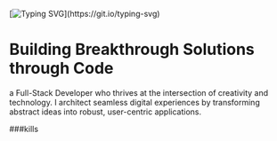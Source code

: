 [![Typing SVG](https://readme-typing-svg.demolab.com?font=Fira+Code&size=30&pause=1000&color=E67401&center=true&vCenter=true&width=450&lines=Hello+There;My+name+is+Johnsen.)](https://git.io/typing-svg)

# Building Breakthrough Solutions through Code
a Full-Stack Developer who thrives at the intersection of creativity and technology. I architect seamless digital experiences by transforming abstract ideas into robust, user-centric applications.

###kills


<!--
**johnsenultra/johnsenultra** is a ✨ _special_ ✨ repository because its `README.md` (this file) appears on your GitHub profile.

Here are some ideas to get you started:

- 🔭 I’m currently working on ...
- 🌱 I’m currently learning ...
- 👯 I’m looking to collaborate on ...
- 🤔 I’m looking for help with ...
- 💬 Ask me about ...
- 📫 How to reach me: ...
- 😄 Pronouns: ...
- ⚡ Fun fact: ...
-->
